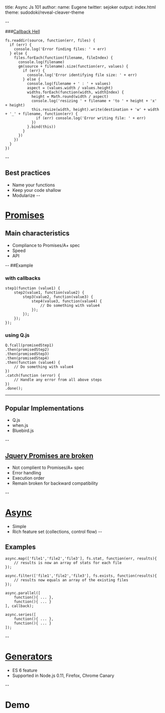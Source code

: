 title: Async Js 101
author:
  name: Eugene
  twitter: sejoker
output: index.html
theme: sudodoki/reveal-cleaver-theme

--

###[Callback Hell](http://callbackhell.com/)
```
fs.readdir(source, function(err, files) {
  if (err) {
    console.log('Error finding files: ' + err)
  } else {
    files.forEach(function(filename, fileIndex) {
      console.log(filename)
      gm(source + filename).size(function(err, values) {
        if (err) {
          console.log('Error identifying file size: ' + err)
        } else {
          console.log(filename + ' : ' + values)
          aspect = (values.width / values.height)
          widths.forEach(function(width, widthIndex) {
            height = Math.round(width / aspect)
            console.log('resizing ' + filename + 'to ' + height + 'x' + height)
            this.resize(width, height).write(destination + 'w' + width + '_' + filename, function(err) {
              if (err) console.log('Error writing file: ' + err)
            })
          }.bind(this))
        }
      })
    })
  }
})
```
--
## Best practices
+ Name your functions
+ Keep your code shallow
+ Modularize
--
# [Promises](https://promisesaplus.com/)
## Main characteristics
+ Compliance to Promises/A+ spec
+ Speed
+ API

--
##Example 
### with callbacks
```
step1(function (value1) {
    step2(value1, function(value2) {
        step3(value2, function(value3) {
            step4(value3, function(value4) {
                // Do something with value4
            });
        });
    });
});
```
### using Q.js
```
Q.fcall(promisedStep1)
.then(promisedStep2)
.then(promisedStep3)
.then(promisedStep4)
.then(function (value4) {
    // Do something with value4
})
.catch(function (error) {
    // Handle any error from all above steps
})
.done();
```
---

## Popular Implementations
+ Q.js
+ when.js
+ Bluebird.js

--
## [Jquery Promises are broken](http://stackoverflow.com/questions/23744612/problems-inherent-to-jquery-deferred)
+ Not complient to Promises/A+ spec
+ Error handling
+ Execution order
+ Remain broken for backward compatibility

--
# [Async](https://github.com/caolan/async)

+ Simple
+ Rich feature set (collections, control flow)
--
## Examples
```
async.map(['file1','file2','file3'], fs.stat, function(err, results){
    // results is now an array of stats for each file
});

async.filter(['file1','file2','file3'], fs.exists, function(results){
    // results now equals an array of the existing files
});

async.parallel([
    function(){ ... },
    function(){ ... }
], callback);

async.series([
    function(){ ... },
    function(){ ... }
]);
```
--

# [Generators](http://davidwalsh.name/es6-generators)

+ ES 6 feature
+ Supported in Node.js 0.11, Firefox, Chrome Canary

--

# Demo


